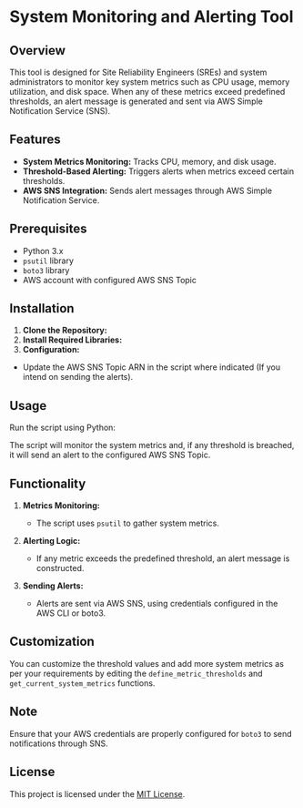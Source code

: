 # System Monitoring and Alerting Tool

## Overview
This tool is designed for Site Reliability Engineers (SREs) and system administrators to monitor key system metrics such as CPU usage, memory utilization, and disk space. When any of these metrics exceed predefined thresholds, an alert message is generated and sent via AWS Simple Notification Service (SNS).

## Features
- **System Metrics Monitoring:** Tracks CPU, memory, and disk usage.
- **Threshold-Based Alerting:** Triggers alerts when metrics exceed certain thresholds.
- **AWS SNS Integration:** Sends alert messages through AWS Simple Notification Service.

## Prerequisites
- Python 3.x
- `psutil` library
- `boto3` library
- AWS account with configured AWS SNS Topic

## Installation
1. **Clone the Repository:**
2. **Install Required Libraries:**
3. **Configuration:**
- Update the AWS SNS Topic ARN in the script where indicated (If you intend on sending the alerts).

## Usage
Run the script using Python:

The script will monitor the system metrics and, if any threshold is breached, it will send an alert to the configured AWS SNS Topic.

## Functionality

1. **Metrics Monitoring:**
   - The script uses `psutil` to gather system metrics.

2. **Alerting Logic:**
   - If any metric exceeds the predefined threshold, an alert message is constructed.

3. **Sending Alerts:**
   - Alerts are sent via AWS SNS, using credentials configured in the AWS CLI or boto3.

## Customization
You can customize the threshold values and add more system metrics as per your requirements by editing the `define_metric_thresholds` and `get_current_system_metrics` functions.

## Note
Ensure that your AWS credentials are properly configured for `boto3` to send notifications through SNS.

## License
This project is licensed under the [MIT License](LICENSE).
